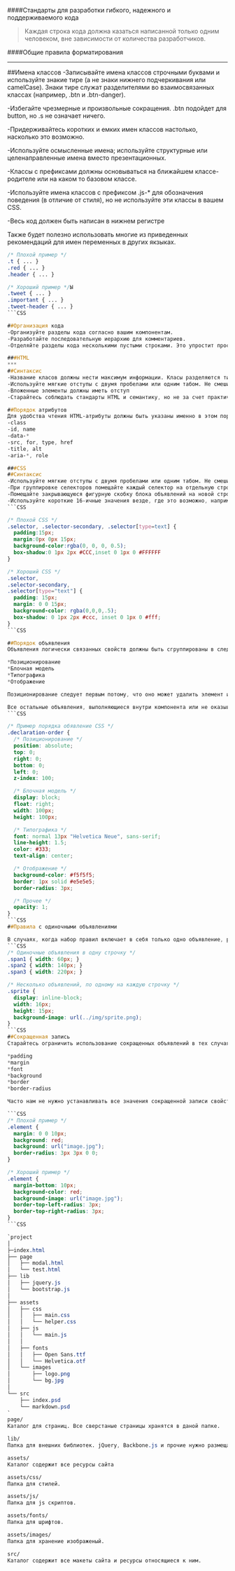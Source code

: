 ####Стандарты для разработки гибкого, надежного и поддерживаемого кода

>Каждая строка кода должна казаться написанной только одним человеком, вне зависимости от количества разработчиков.

####Общие правила форматирования
***
##Имена классов
-Записывайте имена классов строчными буквами и используйте знакие тире (а не знаки нижнего подчеркивания или camelCase). Знаки тире служат разделителями во взаимосвязанных классах (например, .btn и .btn-danger).

-Избегайте чрезмерные и произвольные сокращения. .btn подойдет для button, но .s не означает ничего.

-Придерживайтесь коротких и емких имен классов настолько, насколько это возможно.

-Используйте осмысленные имена; используйте структурные или целенаправленные имена вместо презентационных.

-Классы с префиксами должны основываться на ближайшем классе-родителе или на каком то базовом классе.

-Используйте имена классов с префиксом .js-* для обозначения поведения (в отличие от стиля), но не используйте эти классы в вашем CSS.

-Весь код должен быть написан в нижнем регистре

Также будет полезно использовать многие из приведенных рекомендаций для имен переменных в других якзыках.

```CSS
/* Плохой пример */
.t { ... }
.red { ... }
.header { ... }

/* Хороший пример */Ы
.tweet { ... }
.important { ... }
.tweet-header { ... }
```CSS

##Организация кода
-Организуйте разделы кода согласно вашим компонентам.
-Разработайте последовательную иерархию для комментариев.
-Отделяйте разделы кода несколькими пустыми строками. Это упростит просмотр кода в крупных файлах.

###HTML
***
##Синтаксис
-Название класов должны нести максимум информации. Класы разделяются тире("-"). Длина класса не больше 3 слов, максимум 4(не желательно).
-Используйте мягкие отступы с двумя пробелами или одним табом. Не смешивайте табуляцию с пробелами
-Вложенные элементы должны иметь отступ
-Старайтесь соблюдать стандарты HTML и семантику, но не за счет практичности. Используйте минимальное количество тегов, когда это возможно.

##Порядок атрибутов
Для удобства чтения HTML-атрибуты должны быть указаны именно в этом порядке:
-class
-id, name
-data-*
-src, for, type, href
-title, alt
-aria-*, role

###CSS
##Синтаксис
-Используйте мягкие отступы с двумя пробелами или одним табом. Не смешивайте табуляцию с пробелами
-При группировке селекторов помещайте каждый селектор на отдельную строку.
-Помещайте закрывающуюся фигурную скобку блока объявлений на новой строке.
-Используйте короткие 16-ичные значения везде, где это возможно, например, #fff вместо #ffffff.
```CSS

/* Плохой CSS */
.selector, .selector-secondary, .selector[type=text] {
  padding:15px;
  margin:0px 0px 15px;
  background-color:rgba(0, 0, 0, 0.5);
  box-shadow:0 1px 2px #CCC,inset 0 1px 0 #FFFFFF
}

/* Хороший CSS */
.selector,
.selector-secondary,
.selector[type="text"] {
  padding: 15px;
  margin: 0 0 15px;
  background-color: rgba(0,0,0,.5);
  box-shadow: 0 1px 2px #ccc, inset 0 1px 0 #fff;
}
```CSS

##Порядок объявления
Объявления логически связанных свойств должны быть сгруппированы в следующем порядке:

*Позиционирование
*Блочная модель
*Типографика
*Отображение

Позиционирование следует первым потому, что оно может удалить элемент из нормального потока документа и переопределить блочную модель связанных стилей. Блочная модель идет следующей, так как она диктует размеры и расположение компонента.

Все остальные объявления, выполняющиеся внутри компонента или не оказывающие влияния на предыдущие два раздела, следуют в последнюю очередь.
```CSS

/* Пример порядка обявление CSS */
.declaration-order {
  /* Позиционирование */
  position: absolute;
  top: 0;
  right: 0;
  bottom: 0;
  left: 0;
  z-index: 100;

  /* Блочная модель */
  display: block;
  float: right;
  width: 100px;
  height: 100px;

  /* Типографика */
  font: normal 13px "Helvetica Neue", sans-serif;
  line-height: 1.5;
  color: #333;
  text-align: center;

  /* Отображение */
  background-color: #f5f5f5;
  border: 1px solid #e5e5e5;
  border-radius: 3px;

  /* Прочее */
  opacity: 1;
}
```CSS
##Правила с одиночными объявлениями

В случаях, когда набор правил включает в себя только одно объявление, рекомендуется удалить переносы строк для удобства чтения и редактирования. Любой набор правил с несколькими объявлениями должен быть разделен на отдельные строки.
```CSS
/* Одиночные объявления в одну строчку */
.span1 { width: 60px; }
.span2 { width: 140px; }
.span3 { width: 220px; }

/* Несколько объявлений, по одному на каждую строчку */
.sprite {
  display: inline-block;
  width: 16px;
  height: 15px;
  background-image: url(../img/sprite.png);
}
```CSS
##Сокращенная запись
Старайтесь ограничить использование сокращенных объявлений в тех случаях, когда необходимо явно задать все доступные значения. Наиболее часто злоупотребляют сокращением следующих свойств:

*padding
*margin
*font
*background
*border
*border-radius

Часто нам не нужно устанавливать все значения сокращенной записи свойства. Например, HTML заголовки устанавливают только отступы сверху и снизу, таким образом, в случае необходимости нужно переопределить только эти два значения. Чрезмерное использование сокращенной записи свойств часто приводит к грязному коду с ненужными переопределения и непреднамеренными побочными эффектами.

```CSS
/* Плохой пример */
.element {
  margin: 0 0 10px;
  background: red;
  background: url("image.jpg");
  border-radius: 3px 3px 0 0;
}

/* Хороший пример */
.element {
  margin-bottom: 10px;
  background-color: red;
  background-image: url("image.jpg");
  border-top-left-radius: 3px;
  border-top-right-radius: 3px;
}
```CSS

`project
│
├─index.html
├── page
│   ├── modal.html
│   └── test.html
├── lib
│   ├── jquery.js
│   └── bootstrap.js
│
├── assets
│   ├── css
│   │	├── main.css
│   │	└── helper.css
│   ├── js
│   │	└── main.js
│   │	
│	├── fonts
│   │	├── Open Sans.ttf
│   │	└── Helvetica.otf
│	└── images
│   	├── logo.png
│   	└── bg.jpg
│
└── src
    ├── index.psd
    └── markdown.psd
`
page/
Каталог для страниц. Все сверстаные страницы хранятся в даной папке. 

lib/
Папка для внешних библиотек. jQuery, Backbone.js и прочие нужно размещать здесь. 

assets/
Каталог содержит все ресурсы сайта

assets/css/
Папка для стилей. 

assets/js/
Папка для js скриптов.

assets/fonts/
Папка для шрифтов.

assets/images/
Папка для хранение изображеный.

src/
Каталог содержит все макеты сайта и ресурсы относящиеся к ним.